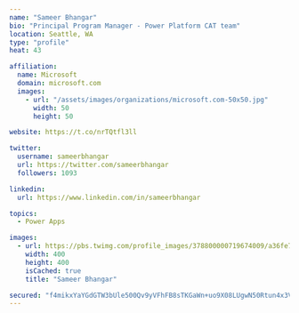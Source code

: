 ```yaml
---
name: "Sameer Bhangar"
bio: "Principal Program Manager - Power Platform CAT team"
location: Seattle, WA
type: "profile"
heat: 43

affiliation:
  name: Microsoft
  domain: microsoft.com
  images:
    - url: "/assets/images/organizations/microsoft.com-50x50.jpg"
      width: 50
      height: 50

website: https://t.co/nrTQtfl3ll

twitter:
  username: sameerbhangar
  url: https://twitter.com/sameerbhangar
  followers: 1093

linkedin:
  url: https://www.linkedin.com/in/sameerbhangar

topics:
  - Power Apps

images:
  - url: https://pbs.twimg.com/profile_images/378800000719674009/a36fe7ddfab1778b76e5793772e43798_400x400.jpeg
    width: 400
    height: 400
    isCached: true
    title: "Sameer Bhangar"

secured: "f4mikxYaYGdGTW3bUle500Qv9yVFhFB8sTKGaWn+uo9X08LUgwN50Rtun4x3VcDJ7lYBYUS92LnRJtrtguNOSQX6r876Idmgrfjvvj88CqOLeuBw+4NcKlz+A0z675swj3RLFAyvsvuVhh5sDKHwbKaCVYJI93SntmSTk8AQFqWKYB/SerI05jhVeegEPn7JSrQtR4KjIPMuCB2zMAXQu+2/FyWRwLnScYaThAwDcTRFiJjDJLcVV02LPq9vCGH2x6f/hzwj70POPbEWmIQWCIiF5/slCkPENW9BuViocwZkXG2Lh/xQ6XmExQJaVTZ0FYBsTfWmQSi2q21rku6Gai0b1MCYblddQV5+AIPb7P5BBTRy0fwcUuPEHlTPwbRMO7B1WQxICOeGxd53X9dbsUvwPqFPC04Pmxr/FSrv/mA=;t+EPwVnTsvWBGZIrSG5CUQ=="
---
```


